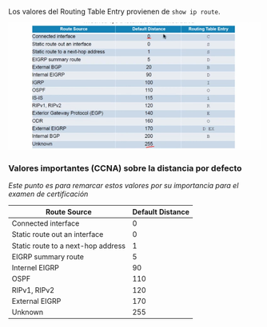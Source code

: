 
Los valores del Routing Table Entry provienen de `show ip route`. 

![](_anexos_/Screenshot%20from%202023-12-27%2016-43-38.png)

### Valores importantes (CCNA) sobre la distancia por defecto
_Este punto es para remarcar estos valores por su importancia para el examen de certificación_

| Route Source                       | Default Distance |
| ---------------------------------- | ---------------- |
| Connected interface                | 0                |
| Static route out an interface      | 0                |
| Static route to a next-hop address | 1                |
| EIGRP summary route                | 5                |
| Internel EIGRP                     | 90               |
| OSPF                               | 110              |
| RIPv1, RIPv2                       | 120              |
| External EIGRP                     | 170              |
| Unknown                                   | 255                 |
